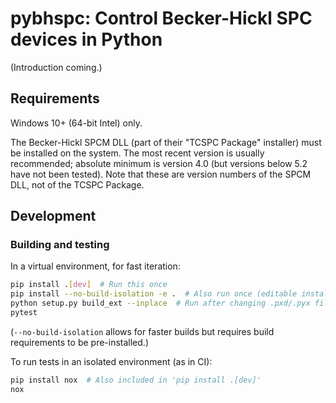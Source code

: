 <!--
This file is part of pybhspc
Copyright 2024 Board of Regents of the University of Wisconsin System
SPDX-License-Identifier: MIT
-->

# pybhspc: Control Becker-Hickl SPC devices in Python

(Introduction coming.)

## Requirements

Windows 10+ (64-bit Intel) only.

The Becker-Hickl SPCM DLL (part of their "TCSPC Package" installer) must be
installed on the system. The most recent version is usually recommended;
absolute minimum is version 4.0 (but versions below 5.2 have not been tested).
Note that these are version numbers of the SPCM DLL, not of the TCSPC Package.

## Development

### Building and testing

In a virtual environment, for fast iteration:

```sh
pip install .[dev]  # Run this once
pip install --no-build-isolation -e .  # Also run once (editable install)
python setup.py build_ext --inplace  # Run after changing .pxd/.pyx files
pytest
```

(`--no-build-isolation` allows for faster builds but requires build
requirements to be pre-installed.)

To run tests in an isolated environment (as in CI):

```sh
pip install nox  # Also included in 'pip install .[dev]'
nox
```
